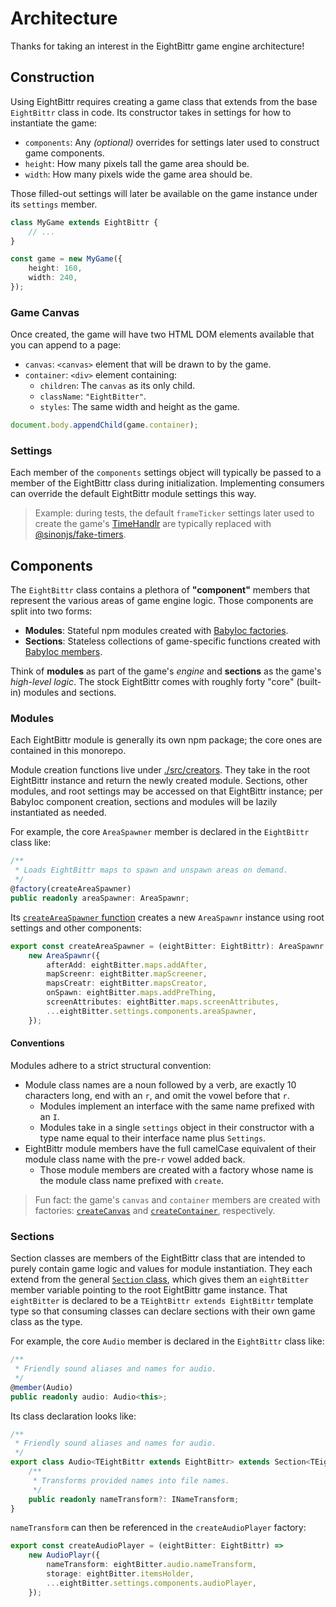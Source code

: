 # Architecture

Thanks for taking an interest in the EightBittr game engine architecture!

## Construction

Using EightBittr requires creating a game class that extends from the base `EightBittr` class in code.
Its constructor takes in settings for how to instantiate the game:

-   `components`: Any _(optional)_ overrides for settings later used to construct game components.
-   `height`: How many pixels tall the game area should be.
-   `width`: How many pixels wide the game area should be.

Those filled-out settings will later be available on the game instance under its `settings` member.

```ts
class MyGame extends EightBittr {
    // ...
}

const game = new MyGame({
    height: 160,
    width: 240,
});
```

### Game Canvas

Once created, the game will have two HTML DOM elements available that you can append to a page:

-   `canvas`: `<canvas>` element that will be drawn to by the game.
-   `container`: `<div>` element containing:
    -   `children`: The `canvas` as its only child.
    -   `className`: `"EightBitter"`.
    -   `styles`: The same width and height as the game.

```ts
document.body.appendChild(game.container);
```

### Settings

Each member of the `components` settings object will typically be passed to a member of the EightBittr class during initialization.
Implementing consumers can override the default EightBittr module settings this way.

> Example: during tests, the default `frameTicker` settings later used to create the game's [TimeHandlr](../../timehandlr/README.md) are typically replaced with [@sinonjs/fake-timers](https://github.com/sinonjs/fake-timers).

## Components

The `EightBittr` class contains a plethora of **"component"** members that represent the various areas of game engine logic.
Those components are split into two forms:

-   **Modules**: Stateful npm modules created with [BabyIoc factories](../../babyioc/README.md#factories).
-   **Sections**: Stateless collections of game-specific functions created with [BabyIoc members](../../babyioc/README.md#usage).

Think of **modules** as part of the game's _engine_ and **sections** as the game's _high-level logic_.
The stock EightBittr comes with roughly forty "core" (built-in) modules and sections.

### Modules

Each EightBittr module is generally its own npm package; the core ones are contained in this monorepo.

Module creation functions live under [./src/creators](./src/creators).
They take in the root EightBittr instance and return the newly created module.
Sections, other modules, and root settings may be accessed on that EightBittr instance; per BabyIoc component creation, sections and modules will be lazily instantiated as needed.

For example, the core `AreaSpawner` member is declared in the `EightBittr` class like:

```ts
/**
 * Loads EightBittr maps to spawn and unspawn areas on demand.
 */
@factory(createAreaSpawner)
public readonly areaSpawner: AreaSpawnr;
```

Its [`createAreaSpawner` function](../src/creators/createAreaSpawner.ts) creates a new `AreaSpawnr` instance using root settings and other components:

```ts
export const createAreaSpawner = (eightBitter: EightBittr): AreaSpawnr =>
    new AreaSpawnr({
        afterAdd: eightBitter.maps.addAfter,
        mapScreenr: eightBitter.mapScreener,
        mapsCreatr: eightBitter.mapsCreator,
        onSpawn: eightBitter.maps.addPreThing,
        screenAttributes: eightBitter.maps.screenAttributes,
        ...eightBitter.settings.components.areaSpawner,
    });
```

#### Conventions

Modules adhere to a strict structural convention:

-   Module class names are a noun followed by a verb, are exactly 10 characters long, end with an `r`, and omit the vowel before that `r`.
    -   Modules implement an interface with the same name prefixed with an `I`.
    -   Modules take in a single `settings` object in their constructor with a type name equal to their interface name plus `Settings`.
-   EightBittr module members have the full camelCase equivalent of their module class name with the pre-`r` vowel added back.
    -   Those module members are created with a factory whose name is the module class name prefixed with `create`.

> Fun fact: the game's `canvas` and `container` members are created with factories: [`createCanvas`](../src/creators/createCanvas.ts) and [`createContainer`](../src/creators/createContainer.ts), respectively.

### Sections

Section classes are members of the EightBittr class that are intended to purely contain game logic and values for module instantiation.
They each extend from the general [`Section` class](../src/sections/Section.ts), which gives them an `eightBitter` member variable pointing to the root EightBittr game instance.
That `eightBitter` is declared to be a `TEightBittr extends EightBittr` template type so that consuming classes can declare sections with their own game class as the type.

For example, the core `Audio` member is declared in the `EightBittr` class like:

```ts
/**
 * Friendly sound aliases and names for audio.
 */
@member(Audio)
public readonly audio: Audio<this>;
```

Its class declaration looks like:

```ts
/**
 * Friendly sound aliases and names for audio.
 */
export class Audio<TEightBittr extends EightBittr> extends Section<TEightBittr> {
    /**
     * Transforms provided names into file names.
     */
    public readonly nameTransform?: INameTransform;
}
```

`nameTransform` can then be referenced in the `createAudioPlayer` factory:

```ts
export const createAudioPlayer = (eightBitter: EightBittr) =>
    new AudioPlayr({
        nameTransform: eightBitter.audio.nameTransform,
        storage: eightBitter.itemsHolder,
        ...eightBitter.settings.components.audioPlayer,
    });
```
